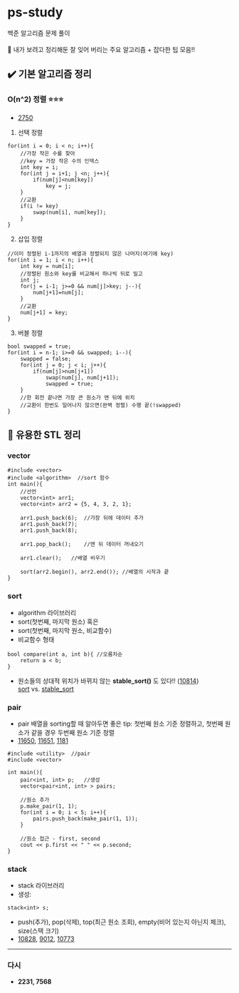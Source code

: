 # ps-study
백준 알고리즘 문제 풀이
<br>
<br>
👀 내가 보려고 정리해둔 잘 잊어 버리는 주요 알고리즘 + 잡다한 팁 모음‼️

## ✔️ 기본 알고리즘 정리
### O(n^2) 정렬 ⭐️⭐️⭐️
- [2750](https://github.com/dldbdud314/ps-study/blob/master/2750.cpp)
1. 선택 정렬
```
for(int i = 0; i < n; i++){
    //가장 작은 수를 찾아
    //key = 가장 작은 수의 인덱스
    int key = i;
    for(int j = i+1; j <n; j++){
        if(num[j]<num[key])
            key = j;
    }
    //교환
    if(i != key) 
        swap(num[i], num[key]);
    }
}
```

2. 삽입 정렬
```
//이미 정렬된 i-1까지의 배열과 정렬되지 않은 나머지(여기에 key)
for(int i = 1; i < n; i++){
    int key = num[i];
    //정렬된 원소와 key를 비교해서 하나씩 뒤로 밀고
    int j;
    for(j = i-1; j>=0 && num[j]>key; j--){
        num[j+1]=num[j];
    }
    //교환
    num[j+1] = key;
}
```

3. 버블 정렬
```
bool swapped = true;
for(int i = n-1; i>=0 && swapped; i--){
    swapped = false;
    for(int j = 0; j < i; j++){
        if(num[j]>num[j+1])
            swap(num[j], num[j+1]);
            swapped = true;
    }
    //한 회전 끝나면 가장 큰 원소가 맨 뒤에 위치
    //교환이 한번도 일어나지 않으면(완벽 정렬) 수행 끝(!swapped)
}
```

## 🔑 유용한 STL 정리
### vector
```
#include <vector>
#include <algorithm>  //sort 함수
int main(){
    //선언
    vector<int> arr1;
    vector<int> arr2 = {5, 4, 3, 2, 1};
    
    arr1.push_back(6);  //가장 뒤에 데이터 추가
    arr1.push_back(7);
    arr1.push_back(8);
    
    arr1.pop_back();    //맨 뒤 데이터 꺼내오기
    
    arr1.clear();   //배열 비우기
    
    sort(arr2.begin(), arr2.end()); //배열의 시작과 끝 
}
```

### sort
- algorithm 라이브러리 
- sort(첫번째, 마지막 원소) 혹은
- sort(첫번째, 마지막 원소, 비교함수)
- 비교함수 형태
```
bool compare(int a, int b){ //오름차순
    return a < b;
}
```
- 원소들의 상대적 위치가 바뀌지 않는 **stable_sort()** 도 있다!! ([10814](https://github.com/dldbdud314/ps-study/blob/master/10814.cpp))<br>
[sort](http://www.cplusplus.com/reference/algorithm/sort/) vs.
[stable_sort](http://www.cplusplus.com/reference/algorithm/stable_sort/)

### pair

- pair 배열을 sorting할 때 알아두면 좋은 tip: 첫번째 원소 기준 정렬하고, 첫번째 원소가 같을 경우 두번째 원소 기준 정렬
- [11650](https://github.com/dldbdud314/ps-study/blob/master/11650.cpp), [11651](https://github.com/dldbdud314/ps-study/blob/master/11651.cpp), [1181](https://github.com/dldbdud314/ps-study/blob/master/1181.cpp)
```
#include <utility>  //pair
#include <vector>

int main(){
    pair<int, int> p;   //생성
    vector<pair<int, int> > pairs;
    
    //원소 추가
    p.make_pair(1, 1);
    for(int i = 0; i < 5; i++){
        pairs.push_back(make_pair(1, 1));
    }
    
    //원소 접근 - first, second
    cout << p.first << " " << p.second;
}
```

### stack
- stack 라이브러리
- 생성:
```
stack<int> s;
```
- push(추가), pop(삭제), top(최근 원소 조회), empty(비어 있는지 아닌지 체크), size(스택 크기)
- [10828](https://github.com/dldbdud314/ps-study/blob/master/10828.cpp), [9012](https://github.com/dldbdud314/ps-study/blob/master/9012.cpp), [10773](https://github.com/dldbdud314/ps-study/blob/master/10773.cpp)

------------------------------------
### 다시 
- **2231, 7568**
